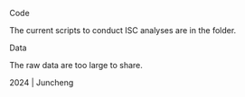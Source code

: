 Code

The current scripts to conduct ISC analyses are in the folder.

Data

The raw data are too large to share. 

2024 | Juncheng
